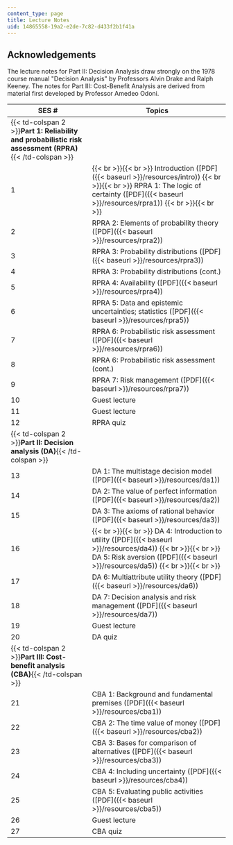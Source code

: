 ```yaml
---
content_type: page
title: Lecture Notes
uid: 14865558-19a2-e2de-7c82-d433f2b1f41a
---
```


Acknowledgements
----------------

The lecture notes for Part II: Decision Analysis draw strongly on the 1978 course manual "Decision Analysis" by Professors Alvin Drake and Ralph Keeney. The notes for Part III: Cost-Benefit Analysis are derived from material first developed by Professor Amedeo Odoni.

| SES # | Topics |
| --- | --- |
| {{< td-colspan 2 >}}**Part 1: Reliability and probabilistic risk assessment (RPRA)**{{< /td-colspan >}} ||
| 1 |  {{< br >}}{{< br >}} Introduction ([PDF]({{< baseurl >}}/resources/intro)) {{< br >}}{{< br >}} RPRA 1: The logic of certainty ([PDF]({{< baseurl >}}/resources/rpra1)) {{< br >}}{{< br >}}  |
| 2 | RPRA 2: Elements of probability theory ([PDF]({{< baseurl >}}/resources/rpra2)) |
| 3 | RPRA 3: Probability distributions ([PDF]({{< baseurl >}}/resources/rpra3)) |
| 4 | RPRA 3: Probability distributions (cont.) |
| 5 | RPRA 4: Availability ([PDF]({{< baseurl >}}/resources/rpra4)) |
| 6 | RPRA 5: Data and epistemic uncertainties; statistics ([PDF]({{< baseurl >}}/resources/rpra5)) |
| 7 | RPRA 6: Probabilistic risk assessment ([PDF]({{< baseurl >}}/resources/rpra6)) |
| 8 | RPRA 6: Probabilistic risk assessment (cont.) |
| 9 | RPRA 7: Risk management ([PDF]({{< baseurl >}}/resources/rpra7)) |
| 10 | Guest lecture |
| 11 | Guest lecture |
| 12 | RPRA quiz |
| {{< td-colspan 2 >}}**Part II: Decision analysis (DA)**{{< /td-colspan >}} ||
| 13 | DA 1: The multistage decision model ([PDF]({{< baseurl >}}/resources/da1)) |
| 14 | DA 2: The value of perfect information ([PDF]({{< baseurl >}}/resources/da2)) |
| 15 | DA 3: The axioms of rational behavior ([PDF]({{< baseurl >}}/resources/da3)) |
| 16 |  {{< br >}}{{< br >}} DA 4: Introduction to utility ([PDF]({{< baseurl >}}/resources/da4)) {{< br >}}{{< br >}} DA 5: Risk aversion ([PDF]({{< baseurl >}}/resources/da5)) {{< br >}}{{< br >}}  |
| 17 | DA 6: Multiattribute utility theory ([PDF]({{< baseurl >}}/resources/da6)) |
| 18 | DA 7: Decision analysis and risk management ([PDF]({{< baseurl >}}/resources/da7)) |
| 19 | Guest lecture |
| 20 | DA quiz |
| {{< td-colspan 2 >}}**Part III: Cost-benefit analysis (CBA)**{{< /td-colspan >}} ||
| 21 | CBA 1: Background and fundamental premises ([PDF]({{< baseurl >}}/resources/cba1)) |
| 22 | CBA 2: The time value of money ([PDF]({{< baseurl >}}/resources/cba2)) |
| 23 | CBA 3: Bases for comparison of alternatives ([PDF]({{< baseurl >}}/resources/cba3)) |
| 24 | CBA 4: Including uncertainty ([PDF]({{< baseurl >}}/resources/cba4)) |
| 25 | CBA 5: Evaluating public activities ([PDF]({{< baseurl >}}/resources/cba5)) |
| 26 | Guest lecture |
| 27 | CBA quiz